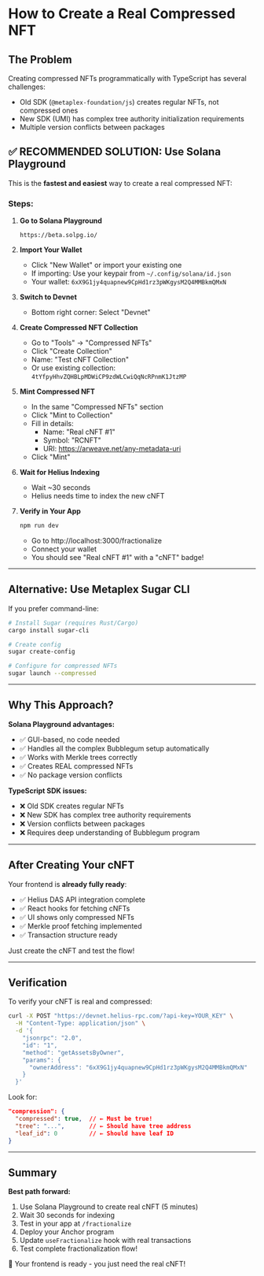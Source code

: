 # How to Create a Real Compressed NFT

## The Problem
Creating compressed NFTs programmatically with TypeScript has several challenges:
- Old SDK (`@metaplex-foundation/js`) creates regular NFTs, not compressed ones
- New SDK (UMI) has complex tree authority initialization requirements
- Multiple version conflicts between packages

## ✅ RECOMMENDED SOLUTION: Use Solana Playground

This is the **fastest and easiest** way to create a real compressed NFT:

### Steps:

1. **Go to Solana Playground**
   ```
   https://beta.solpg.io/
   ```

2. **Import Your Wallet**
   - Click "New Wallet" or import your existing one
   - If importing: Use your keypair from `~/.config/solana/id.json`
   - Your wallet: `6xX9G1jy4quapnew9CpHd1rz3pWKgysM2Q4MMBkmQMxN`

3. **Switch to Devnet**
   - Bottom right corner: Select "Devnet"

4. **Create Compressed NFT Collection**
   - Go to "Tools" → "Compressed NFTs"
   - Click "Create Collection"
   - Name: "Test cNFT Collection"
   - Or use existing collection: `4tYfpyHhvZQHBLpMDWiCP9zdWLCwiQqNcRPnmK1JtzMP`

5. **Mint Compressed NFT**
   - In the same "Compressed NFTs" section
   - Click "Mint to Collection"
   - Fill in details:
     - Name: "Real cNFT #1"
     - Symbol: "RCNFT"
     - URI: https://arweave.net/any-metadata-uri
   - Click "Mint"

6. **Wait for Helius Indexing**
   - Wait ~30 seconds
   - Helius needs time to index the new cNFT

7. **Verify in Your App**
   ```bash
   npm run dev
   ```
   - Go to http://localhost:3000/fractionalize
   - Connect your wallet
   - You should see "Real cNFT #1" with a "cNFT" badge!

---

## Alternative: Use Metaplex Sugar CLI

If you prefer command-line:

```bash
# Install Sugar (requires Rust/Cargo)
cargo install sugar-cli

# Create config
sugar create-config

# Configure for compressed NFTs
sugar launch --compressed
```

---

## Why This Approach?

**Solana Playground advantages:**
- ✅ GUI-based, no code needed
- ✅ Handles all the complex Bubblegum setup automatically
- ✅ Works with Merkle trees correctly
- ✅ Creates REAL compressed NFTs
- ✅ No package version conflicts

**TypeScript SDK issues:**
- ❌ Old SDK creates regular NFTs
- ❌ New SDK has complex tree authority requirements  
- ❌ Version conflicts between packages
- ❌ Requires deep understanding of Bubblegum program

---

## After Creating Your cNFT

Your frontend is **already fully ready**:
- ✅ Helius DAS API integration complete
- ✅ React hooks for fetching cNFTs
- ✅ UI shows only compressed NFTs
- ✅ Merkle proof fetching implemented
- ✅ Transaction structure ready

Just create the cNFT and test the flow!

---

## Verification

To verify your cNFT is real and compressed:

```bash
curl -X POST "https://devnet.helius-rpc.com/?api-key=YOUR_KEY" \
  -H "Content-Type: application/json" \
  -d '{
    "jsonrpc": "2.0",
    "id": "1",
    "method": "getAssetsByOwner",
    "params": {
      "ownerAddress": "6xX9G1jy4quapnew9CpHd1rz3pWKgysM2Q4MMBkmQMxN"
    }
  }'
```

Look for:
```json
"compression": {
  "compressed": true,  // ← Must be true!
  "tree": "...",       // ← Should have tree address
  "leaf_id": 0         // ← Should have leaf ID
}
```

---

## Summary

**Best path forward:**
1. Use Solana Playground to create real cNFT (5 minutes)
2. Wait 30 seconds for indexing
3. Test in your app at `/fractionalize`
4. Deploy your Anchor program
5. Update `useFractionalize` hook with real transactions
6. Test complete fractionalization flow!

🎉 Your frontend is ready - you just need the real cNFT!

